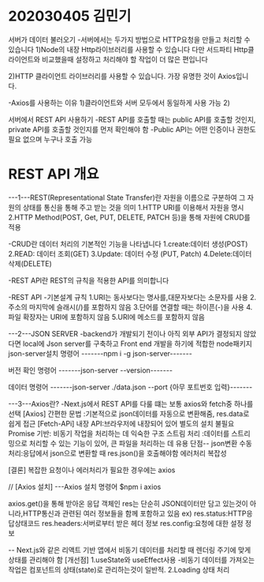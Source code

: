 # 202030405 김민기

서버가 데이터 불러오기 -서버에서는 두가지 방법으로 HTTP요청을 만들고 처리할 수 있습니다
1)Node의 내장 Http라이브러리를 사용할 수 있습니다
다만 서드파티 Http클라이언트와 비교했을때 설정하고 처리해야 할 작업이 더 많은 편입니다

2)HTTP 클라이언트 라이브러리를 사용할 수 있습니다. 가장 유명한 것이 Axios입니다.

-Axios를 사용하는 이유 1)클라이언트와 서버 모두에서 동일하게 사용 가능 2)

서버에서 REST API 사용하기
-REST API를 호출할 때는 public API를 호출할 것인지, private API를 호출할 것인지를 먼저 확인해야 함
-Public API는 어떤 인증이나 권한도 필요 없으며 누구나 호출 가능


# REST API 개요
---1---REST(Representational State Transfer)란 자원을 이름으로 구분하여 그 자원의 상태를 통신을 통해 주고 받는 것을 의미
1.HTTP URI를 이용해서 자원을 명시
2.HTTP Method(POST, Get, PUT, DELETE, PATCH 등)을 통해 자원에 CRUD를 적용

-CRUD란 데이터 처리의 기본적인 기능을 나타냅니다
1.create:데이터 생성(POST)
2.READ: 데이터 조회(GET)
3.Update: 데이터 수정 (PUT, Patch)
4.Delete:데이터 삭제(DELETE)

-REST API란 REST의 규칙을 적용한 API를 의미합니다

-REST API -기본설계 규칙
1.URI는 동사보다는 명사를,대문자보다는 소문자를 사용
2.주소의 마지막에 슬래시(/)를 포함하지 않음
3.단어를 연결할 때는 하이픈(-)을 사용
4.파일 확장자는 URI에 포함하지 않음
5.URI에 메소드를 포함하지 않음

---2---JSON SERVER
-backend가 개발되기 전이나 아직 외부 API가 결정되지 않았다면 local에 Json server를 구축하고 Front end 개발을 하기에 적합한 node패키지
json-server설치 명령어
-------npm i -g json-server-------

버전 확인 명령어
-------json-server --version-------

데이터 명령어 
-------json-server ./data.json --port {아무 포트번호 입력}-------

---3---Axios란?
-Next.js에서 REST API를 다룰 떄는 보통 axios와 fetch중 하나를 선택
[Axios]
간편한 문법 :기본적으로 json데이터를 자동으로 변환해줌, res.data로 쉽게 접근
[Fetch-APi]
내장 API:브라우저에 내장되어 있어 별도의 설치 불필요
Promise 기반: 비동기 작업을 처리하는 데 익숙한 구조
스트림 처리 :데이터를 스트리밍으로 처리할 수 있는 기능이 있어, 큰 파일을 처리하는 데 유용
단점--
json변환 수동 처리:응답에서 json으로 변환할 때 res.json()을 호출해야함
에러처리 복잡성

[결론]
복잡한 요청이나 에러처리가 필요한 경우에는 axios

//
[Axios 설치]
---Axios 설치 명령어
$npm i axios

axios.get()을 통해 받아온 응답 객체인 res는 단순히 JSON데이터만 담고 있는것이 아니라,HTTP통신과 관련된 여러 정보들을 함께 포함하고 있음
ex)  res.status:HTTP응답상태코드
res.headers:서버로부터 받은 헤더 정보
res.config:요청에 대한 설정 정보


--
Next.js와 같은 리액트 기반 앱에서 비동기 데이터를 처리할 때 렌더링 주기에 맞게 상태를 관리해야 함
[개선점]
1.useState와 useEffect사용
-비동기 데이터를 가져오는 작업은 컴포넌트의 상태(state)로 관리하는것이 일반적.
2.Loading 상태 처리